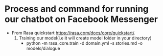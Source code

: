 # Process and command for running our chatbot on Facebook Messenger
* From Rasa quickstart https://rasa.com/docs/core/quickstart/.
  1. Training our model(i.e it will create model folder in your directory)
      - python -m rasa_core.train -d domain.yml -s stories.md -o models/dialogue
